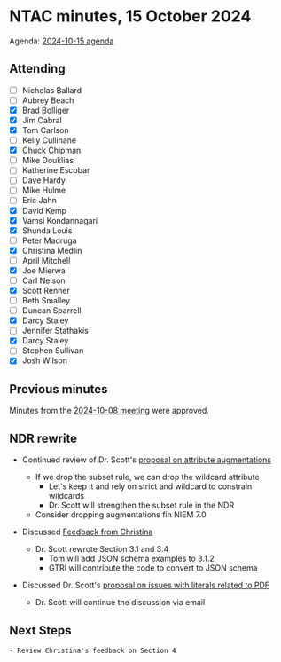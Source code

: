 # NTAC minutes, 15 October 2024

Agenda: [2024-10-15 agenda](2024-10-15-agenda.md)

## Attending

- [ ] Nicholas Ballard
- [ ] Aubrey Beach
- [x] Brad Bolliger
- [x] Jim Cabral
- [x] Tom Carlson
- [ ] Kelly Cullinane
- [x] Chuck Chipman
- [ ] Mike Douklias
- [ ] Katherine Escobar
- [ ] Dave Hardy
- [ ] Mike Hulme
- [ ] Eric Jahn
- [x] David Kemp
- [x] Vamsi Kondannagari
- [x] Shunda Louis
- [ ] Peter Madruga
- [x] Christina Medlin
- [ ] April Mitchell
- [x] Joe Mierwa
- [ ] Carl Nelson
- [x] Scott Renner
- [ ] Beth Smalley
- [ ] Duncan Sparrell
- [x] Darcy Staley 
- [ ] Jennifer Stathakis
- [x] Darcy Staley
- [ ] Stephen Sullivan
- [x] Josh Wilson

## Previous minutes

Minutes from the [2024-10-08 meeting](2024-10-08-minutes.md) were approved.

## NDR rewrite
- Continued review of Dr. Scott's [proposal on attribute augmentations](https://lists.oasis-open-projects.org/g/niemopen-ntactsc/attachment/725/1/AttributeAugmentation-241003.pdf)
  - If we drop the subset rule, we can drop the wildcard attribute
    - Let's keep it and rely on strict and wildcard to constrain wildcards
    - Dr. Scott will strengthen the subset rule in the NDR
  - Consider dropping augmentations fin NIEM 7.0

- Discussed [Feedback from Christina](https://github.com/niemopen/niem-naming-design-rules/blob/dev/ndr-feedback.md)
  - Dr. Scott rewrote Section 3.1 and 3.4
    - Tom will add JSON schema examples to 3.1.2
    - GTRI will contribute the code to convert to JSON schema 

- Discussed Dr. Scott's [proposal on issues with literals related to PDF](https://lists.oasis-open-projects.org/g/niemopen-ntactsc/attachment/732/0/Literals-241009.pdf)
    - Dr. Scott will continue the discussion via email

## Next Steps
    - Review Christina's feedback on Section 4